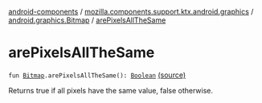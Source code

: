 [android-components](../../index.md) / [mozilla.components.support.ktx.android.graphics](../index.md) / [android.graphics.Bitmap](index.md) / [arePixelsAllTheSame](./are-pixels-all-the-same.md)

# arePixelsAllTheSame

`fun `[`Bitmap`](https://developer.android.com/reference/android/graphics/Bitmap.html)`.arePixelsAllTheSame(): `[`Boolean`](https://kotlinlang.org/api/latest/jvm/stdlib/kotlin/-boolean/index.html) [(source)](https://github.com/mozilla-mobile/android-components/blob/master/components/support/ktx/src/main/java/mozilla/components/support/ktx/android/graphics/Bitmap.kt#L52)

Returns true if all pixels have the same value, false otherwise.

